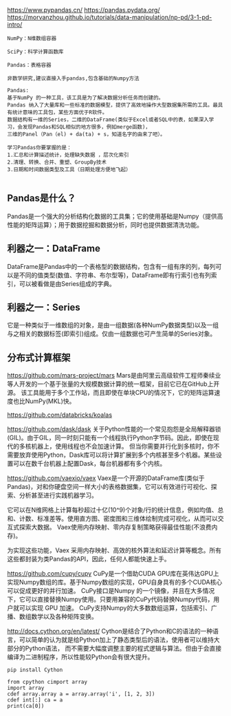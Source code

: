 https://www.pypandas.cn/
https://pandas.pydata.org/
https://morvanzhou.github.io/tutorials/data-manipulation/np-pd/3-1-pd-intro/

```
NumPy：N维数组容器

SciPy：科学计算函数库

Pandas：表格容器

非数学研究,建议直接入手pandas,包含基础的Numpy方法

Pandas:
基于NumPy 的一种工具，该工具是为了解决数据分析任务而创建的。
Pandas 纳入了大量库和一些标准的数据模型，提供了高效地操作大型数据集所需的工具。最具有统计意味的工具包，某些方面优于R软件。
数据结构有一维的Series，二维的DataFrame(类似于Excel或者SQL中的表，如果深入学习，会发现Pandas和SQL相似的地方很多，例如merge函数)，
三维的Panel（Pan（el) + da(ta) + s，知道名字的由来了吧）。

学习Pandas你要掌握的是：
1.汇总和计算描述统计，处理缺失数据 ，层次化索引
2.清理、转换、合并、重塑、GroupBy技术
3.日期和时间数据类型及工具（日期处理方便地飞起）


```

## Pandas是什么？

Pandas是一个强大的分析结构化数据的工具集；它的使用基础是Numpy（提供高性能的矩阵运算）；用于数据挖掘和数据分析，同时也提供数据清洗功能。

## 利器之一：DataFrame

DataFrame是Pandas中的一个表格型的数据结构，包含有一组有序的列，每列可以是不同的值类型(数值、字符串、布尔型等)，DataFrame即有行索引也有列索引，可以被看做是由Series组成的字典。

## 利器之一：Series

它是一种类似于一维数组的对象，是由一组数据(各种NumPy数据类型)以及一组与之相关的数据标签(即索引)组成。仅由一组数据也可产生简单的Series对象。

## 分布式计算框架
https://github.com/mars-project/mars
Mars是由阿里云高级软件工程师秦续业等人开发的一个基于张量的大规模数据计算的统一框架，目前它已在GitHub上开源。
该工具能用于多个工作站，而且即使在单块CPU的情况下，它的矩阵运算速度也比NumPy(MKL)快。


https://github.com/databricks/koalas


https://github.com/dask/dask
关于Python性能的一个常见抱怨是全局解释器锁(GIL)。由于GIL，同一时刻只能有一个线程执行Python字节码。因此，即使在现代的多核机器上，使用线程也不会加速计算。
但当你需要并行化到多核时，你不需要放弃使用Python，Dask库可以将计算扩展到多个内核甚至多个机器。某些设置可以在数千台机器上配置Dask，每台机器都有多个内核。

https://github.com/vaexio/vaex
Vaex是一个开源的DataFrame库(类似于Pandas)，对和你硬盘空间一样大小的表格数据集，它可以有效进行可视化、探索、分析甚至进行实践机器学习。

它可以在N维网格上计算每秒超过十亿(10^9)个对象/行的统计信息，例如均值、总和、计数、标准差等。使用直方图、密度图和三维体绘制完成可视化，从而可以交互式探索大数据。
Vaex使用内存映射、零内存复制策略获得最佳性能(不浪费内存)。

为实现这些功能，Vaex 采用内存映射、高效的核外算法和延迟计算等概念。所有这些都封装为类Pandas的API，因此，任何人都能快速上手。



https://github.com/cupy/cupy
CuPy是一个借助CUDA GPU库在英伟达GPU上实现Numpy数组的库。基于Numpy数组的实现，GPU自身具有的多个CUDA核心可以促成更好的并行加速。
CuPy接口是Numpy 的一个镜像，并且在大多情况下，它可以直接替换Numpy使用。只要用兼容的CuPy代码替换Numpy代码，用户就可以实现 GPU 加速。
CuPy支持Numpy的大多数数组运算，包括索引、广播、数组数学以及各种矩阵变换。


http://docs.cython.org/en/latest/
Cython是结合了Python和C的语法的一种语言，可以简单的认为就是给Python加上了静态类型后的语法，使用者可以维持大部分的Python语法，
而不需要大幅度调整主要的程式逻辑与算法。但由于会直接编译为二进制程序，所以性能较Python会有很大提升。
```
pip install Cython

from cpython cimport array
import array
cdef array.array a = array.array('i', [1, 2, 3])
cdef int[:] ca = a
print(ca[0])
```